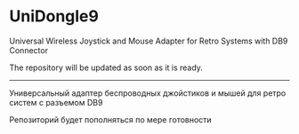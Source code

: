 # UniDongle9

Universal Wireless Joystick and Mouse Adapter for Retro Systems with DB9 Connector

The repository will be updated as soon as it is ready.

---
Универсальный адаптер беспроводных джойстиков и мышей для ретро систем с разъемом DB9

Репозиторий будет пополняться по мере готовности
